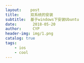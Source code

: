 ```yaml
---
layout:    post                   
title:     双系统的安装             
subtitle:  基于windows下安装Ubuntu
date:       2018-05-20             
author:     CYP                  
header-img: img/1.png    
catalog: true                       
tags:                               
    - ios
    - cool
---
```

# 

